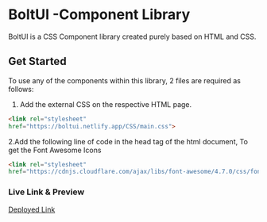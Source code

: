# BoltUI -Component Library 

BoltUI is a CSS Component library created purely based on HTML and CSS.

## Get Started

To use any of the components within this library, 2 files are required as follows:
1. Add the external CSS on the respective HTML page.
```html
<link rel="stylesheet"
href="https://boltui.netlify.app/CSS/main.css">
```
2.Add the following line of code in the head tag of the html document, To get the Font Awesome Icons
```html
<link rel="stylesheet" 
href="https://cdnjs.cloudflare.com/ajax/libs/font-awesome/4.7.0/css/font-awesome.min.css">
```
### Live Link & Preview
[Deployed Link](https://boltui.netlify.app/index.html)
 
